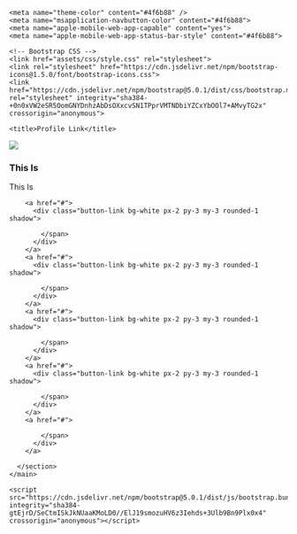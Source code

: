 <!doctype html>
<html lang="en">
  <head>
    <!-- Required meta tags -->
    <meta charset="utf-8">
    <meta name="viewport" content="width=device-width, initial-scale=1">

    <meta name="theme-color" content="#4f6b88" />
    <meta name="msapplication-navbutton-color" content="#4f6b88">
    <meta name="apple-mobile-web-app-capable" content="yes">
    <meta name="apple-mobile-web-app-status-bar-style" content="#4f6b88">

    <!-- Bootstrap CSS -->
    <link href="assets/css/style.css" rel="stylesheet">
    <link rel="stylesheet" href="https://cdn.jsdelivr.net/npm/bootstrap-icons@1.5.0/font/bootstrap-icons.css">
    <link href="https://cdn.jsdelivr.net/npm/bootstrap@5.0.1/dist/css/bootstrap.min.css" rel="stylesheet" integrity="sha384-+0n0xVW2eSR5OomGNYDnhzAbDsOXxcvSN1TPprVMTNDbiYZCxYbOOl7+AMvyTG2x" crossorigin="anonymous">

    <title>Profile Link</title>
  </head>
  <body class="bg-light">
    <main class="m-auto pt-5 pb-1">
      <section class="container profile text-center text-white">
        <img src="assets/img/avatar.png">
        <h3>This Is</h3>
        <p>
          This Is
        </p>
        <div "wa.me/+628979683788"
          <a href="#" target="#wa.me/+628979683788" class="text-white px-1">
            <i class="bi bi-whatsapp"></i>
          </a>
          <a href="#" target="_blank" class="text-white px-1">
            <i class="bi bi-instagram"></i>
          </a>
          <a href="#" target="_blank" class="text-white px-1">
            <i class="bi bi-facebook"></i>
          </a>
        </div>
      </section>
      <section class="container text-center">

        <a href="#">
          <div class="button-link bg-white px-2 py-3 my-3 rounded-1 shadow">

            </span>
          </div>
        </a>
        <a href="#">
          <div class="button-link bg-white px-2 py-3 my-3 rounded-1 shadow">

            </span>
          </div>
        </a>
        <a href="#">
          <div class="button-link bg-white px-2 py-3 my-3 rounded-1 shadow">

            </span>
          </div>
        </a>
        <a href="#">
          <div class="button-link bg-white px-2 py-3 my-3 rounded-1 shadow">

            </span>
          </div>
        </a>
        <a href="#">

            </span>
          </div>
        </a>

      </section>
    </main>

    <script src="https://cdn.jsdelivr.net/npm/bootstrap@5.0.1/dist/js/bootstrap.bundle.min.js" integrity="sha384-gtEjrD/SeCtmISkJkNUaaKMoLD0//ElJ19smozuHV6z3Iehds+3Ulb9Bn9Plx0x4" crossorigin="anonymous"></script>

  </body>
</html>